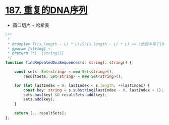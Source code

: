 
# [187. 重复的DNA序列](https://leetcode-cn.com/problems/repeated-dna-sequences/)

- 窗口切片 + 哈希表

```ts
/**
 *
 * @complex T((s.length - L) * L)/S((s.length - L) * L) => L此题中等于10 
 * @param {string} s
 * @return {*}  {string[]}
 */
function findRepeatedDnaSequences(s: string): string[] {

    const sets: Set<string> = new Set<string>(),
        resultSets: Set<string> = new Set<string>();

    for (let lastIndex = 9; lastIndex < s.length; ++lastIndex) {
        const key: string = s.substring(lastIndex - 9, lastIndex + 1);
        sets.has(key) && resultSets.add(key);
        sets.add(key);
    }

    return [...resultSets];
};
```
